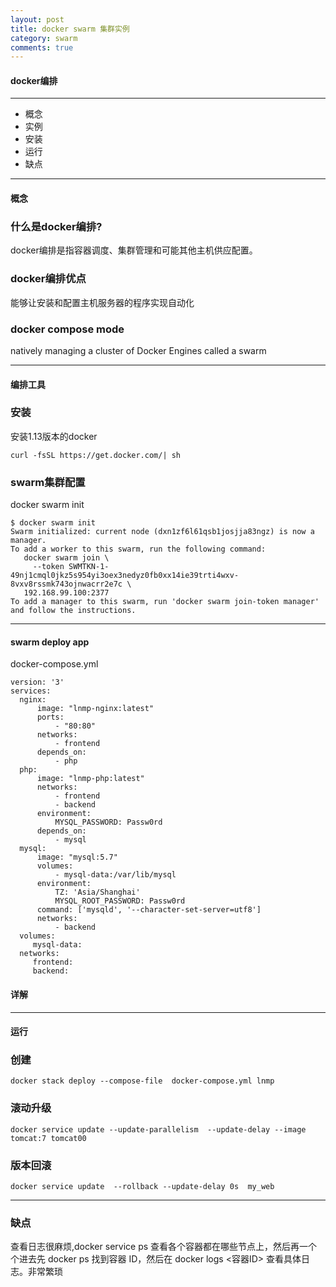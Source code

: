 ```yaml
---
layout: post
title: docker swarm 集群实例
category: swarm
comments: true
---
```



#### docker编排 
---
  * 概念
  * 实例
  * 安装
  * 运行
  * 缺点  
  
---

#### 概念 

### 什么是docker编排?
docker编排是指容器调度、集群管理和可能其他主机供应配置。

### docker编排优点 
能够让安装和配置主机服务器的程序实现自动化

### docker compose mode
natively managing a cluster of Docker Engines called a swarm

------------------------------------

#### 编排工具 

### 安装 
安装1.13版本的docker

    curl -fsSL https://get.docker.com/| sh

### swarm集群配置

docker swarm init


    $ docker swarm init
    Swarm initialized: current node (dxn1zf6l61qsb1josjja83ngz) is now a manager.
    To add a worker to this swarm, run the following command:
       docker swarm join \
         --token SWMTKN-1-49nj1cmql0jkz5s954yi3oex3nedyz0fb0xx14ie39trti4wxv-8vxv8rssmk743ojnwacrr2e7c \
       192.168.99.100:2377
    To add a manager to this swarm, run 'docker swarm join-token manager' and follow the instructions.


------------------------------------

#### swarm deploy app

docker-compose.yml

    version: '3'
    services:
      nginx:
          image: "lnmp-nginx:latest"
          ports:
              - "80:80"
          networks:
              - frontend
          depends_on:
              - php
      php:
          image: "lnmp-php:latest"
          networks:
              - frontend
              - backend
          environment:
              MYSQL_PASSWORD: Passw0rd
          depends_on:
              - mysql
      mysql:
          image: "mysql:5.7"
          volumes:
              - mysql-data:/var/lib/mysql
          environment:
              TZ: 'Asia/Shanghai'
              MYSQL_ROOT_PASSWORD: Passw0rd
          command: ['mysqld', '--character-set-server=utf8']
          networks:
              - backend
      volumes:
         mysql-data:
      networks:
         frontend:
         backend:

#### 详解
 

------------------------------------


#### 运行 

### 创建 

    docker stack deploy --compose-file  docker-compose.yml lnmp

### 滚动升级 

    docker service update --update-parallelism  --update-delay --image tomcat:7 tomcat00

### 版本回滚 

    docker service update  --rollback --update-delay 0s  my_web

------------------------------------

### 缺点 

查看日志很麻烦,docker service ps 查看各个容器都在哪些节点上，然后再一个个进去先 docker ps 找到容器 ID，然后在 docker logs <容器ID> 查看具体日志。非常繁琐

